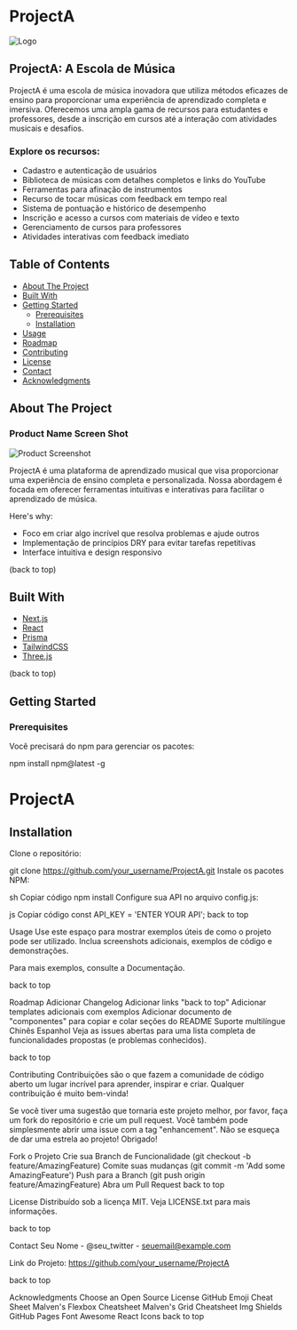 # ProjectA

![Logo](https://via.placeholder.com/150)

## ProjectA: A Escola de Música

ProjectA é uma escola de música inovadora que utiliza métodos eficazes de ensino para proporcionar uma experiência de aprendizado completa e imersiva. Oferecemos uma ampla gama de recursos para estudantes e professores, desde a inscrição em cursos até a interação com atividades musicais e desafios.

### Explore os recursos:

- Cadastro e autenticação de usuários
- Biblioteca de músicas com detalhes completos e links do YouTube
- Ferramentas para afinação de instrumentos
- Recurso de tocar músicas com feedback em tempo real
- Sistema de pontuação e histórico de desempenho
- Inscrição e acesso a cursos com materiais de vídeo e texto
- Gerenciamento de cursos para professores
- Atividades interativas com feedback imediato

## Table of Contents

- [About The Project](#about-the-project)
- [Built With](#built-with)
- [Getting Started](#getting-started)
  - [Prerequisites](#prerequisites)
  - [Installation](#installation)
- [Usage](#usage)
- [Roadmap](#roadmap)
- [Contributing](#contributing)
- [License](#license)
- [Contact](#contact)
- [Acknowledgments](#acknowledgments)

## About The Project

### Product Name Screen Shot

![Product Screenshot](https://via.placeholder.com/600x400)

ProjectA é uma plataforma de aprendizado musical que visa proporcionar uma experiência de ensino completa e personalizada. Nossa abordagem é focada em oferecer ferramentas intuitivas e interativas para facilitar o aprendizado de música.

Here's why:

- Foco em criar algo incrível que resolva problemas e ajude outros
- Implementação de princípios DRY para evitar tarefas repetitivas
- Interface intuitiva e design responsivo

(back to top)

## Built With

- [Next.js](https://nextjs.org/)
- [React](https://reactjs.org/)
- [Prisma](https://www.prisma.io/)
- [TailwindCSS](https://tailwindcss.com/)
- [Three.js](https://threejs.org/)

(back to top)

## Getting Started

### Prerequisites

Você precisará do npm para gerenciar os pacotes:

npm install npm@latest -g
# ProjectA

## Installation

Clone o repositório:


git clone https://github.com/your_username/ProjectA.git
Instale os pacotes NPM:

sh
Copiar código
npm install
Configure sua API no arquivo config.js:

js
Copiar código
const API_KEY = 'ENTER YOUR API';
back to top

Usage
Use este espaço para mostrar exemplos úteis de como o projeto pode ser utilizado. Inclua screenshots adicionais, exemplos de código e demonstrações.

Para mais exemplos, consulte a Documentação.

back to top

Roadmap
Adicionar Changelog
Adicionar links "back to top"
Adicionar templates adicionais com exemplos
Adicionar documento de "componentes" para copiar e colar seções do README
Suporte multilíngue
Chinês
Espanhol
Veja as issues abertas para uma lista completa de funcionalidades propostas (e problemas conhecidos).

back to top

Contributing
Contribuições são o que fazem a comunidade de código aberto um lugar incrível para aprender, inspirar e criar. Qualquer contribuição é muito bem-vinda!

Se você tiver uma sugestão que tornaria este projeto melhor, por favor, faça um fork do repositório e crie um pull request. Você também pode simplesmente abrir uma issue com a tag "enhancement". Não se esqueça de dar uma estrela ao projeto! Obrigado!

Fork o Projeto
Crie sua Branch de Funcionalidade (git checkout -b feature/AmazingFeature)
Comite suas mudanças (git commit -m 'Add some AmazingFeature')
Push para a Branch (git push origin feature/AmazingFeature)
Abra um Pull Request
back to top

License
Distribuído sob a licença MIT. Veja LICENSE.txt para mais informações.

back to top

Contact
Seu Nome - @seu_twitter - seuemail@example.com

Link do Projeto: https://github.com/your_username/ProjectA

back to top

Acknowledgments
Choose an Open Source License
GitHub Emoji Cheat Sheet
Malven's Flexbox Cheatsheet
Malven's Grid Cheatsheet
Img Shields
GitHub Pages
Font Awesome
React Icons
back to top
